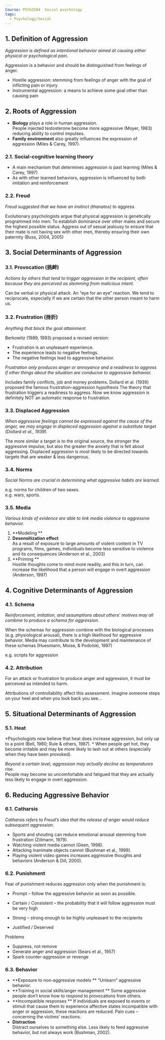 ```yaml
---
Course: PSYG2504  Social psychology
tags:
  - Psychology/Social
---
```


## 1. Definition of Aggression

*Aggression is defined as intentional behavior aimed at causing either physical or psychological pain.*

Aggression is a behavior and should be distinguished from feelings of anger.

- Hostile aggression: stemming from feelings of anger with the goal of inflicting pain or injury
- Instrumental aggression: a means to achieve some goal other than causing pain

## 2. Roots of Aggression

- **Biology** plays a role in human aggression.  
  People injected testosterone become more aggressive (Moyer, 1983)
  reducing ability to control impulses.
- **Family environment** also greatly influences the  expression of aggression (Miles & Carey, 1997).

### 2.1. Social-cognitive learning  theory

- A main mechanism that determines aggression is past learning (Miles & Carey, 1997)
- As with other learned behaviors, aggression is influenced by both imitation and reinforcement

### 2.2. Freud

*Freud suggested that we have an instinct (thanatos) to aggress.*

Evolutionary psychologists argue that physical aggression is genetically programmed into men:
To establish dominance over other males and secure the highest possible status.
Aggress out of sexual jealousy to ensure that their mate is not having sex with other men, thereby ensuring their own paternity (Buss, 2004, 2005)

## 3. Social Determinants of Aggression

### 3.1. Provocation (挑衅)

*Actions by others that tend to trigger aggression in the recipient, often because they are perceived as stemming from malicious intent.*

Can be verbal or physical attack.
An “eye for an eye” reaction.
We tend to reciprocate, especially if we are certain that the other person meant to harm us.

### 3.2. Frustration (挫折)

*Anything that block the goal attainment.*

Berkowitz (1989, 1993) proposed a revised version:

- Frustration is an unpleasant experience.
- The experience leads to negative feelings.
- The negative feelings lead to aggressive behavior.

*Frustration only produces anger or annoyance and a readiness to aggress if other things about the situation are conducive to aggressive behavior.*

Includes family conflicts, job and money problems.
Dollard et al. (1939) proposed the famous frustration-aggression hypothesis
The theory that frustration triggers a readiness to aggress.
Now we know aggression is definitely NOT an automatic response to frustration.

### 3.3. Displaced Aggression

*When aggressive feelings cannot be expressed against the cause of the anger, we may engage in displaced aggression against a substitute target (Dollard et al., 1939).*

The more similar a target is to the original source, the stronger the aggressive impulse, but also the greater the anxiety that is felt about aggressing.
Displaced aggression is most likely to be directed towards targets that are weaker & less dangerous.

### 3.4. Norms

*Social Norms are crucial in determining what aggressive habits are learned.*

e.g. norms for children of two sexes.  
e.g. wars, sports.

### 3.5. Media

*Various kinds of evidence are able to link media violence to aggressive behavior.*

1. **Modeling ** 
2. **Desensitization effect**  
   As a result of exposure to large amounts of violent content in TV programs, films, games, individuals become less sensitive to violence and its consequences (Anderson et al., 2003)
3. **Priming **  
   Hostile thoughts come to mind more readily, and this in turn, can increase the likelihood that a person will engage in overt aggression (Anderson, 1997)

## 4. Cognitive Determinants of Aggression

### 4.1. Schema

*Reinforcement, imitation, and assumptions about others’ motives may all combine to produce a schema for aggression.*

When the schemas for aggression combine with the biological processes (e.g. physiological arousal), there is a high likelihood for aggressive behavior.
Media may contribute to the development and maintenance of these schemas (Huesmann, Moise, & Podolski, 1997)

e.g. scripts for aggression

### 4.2. Attribution

For an attack or frustration to produce anger and aggression, it must be perceived as intended to harm.

Attributions of controllability affect this assessment.
Imagine someone steps on your heel and when you look back you see…

## 5. Situational Determinants of Aggression

### 5.1. Heat

*Psychologists now believe that heat does increase aggression, but only up to a point (Bell, 1980; Rule & others, 1987).  *
When people get hot, they become irritable and may be more likely to lash out at others (especially when they have been provoked).

*Beyond a certain level, aggression may actually decline as temperatures rise.*  
People may become so uncomfortable and fatigued that they are actually less likely to engage in overt aggression.

## 6. Reducing Aggressive Behavior

### 6.1. Catharsis

*Catharsis refers to Freud’s idea that the release of anger would reduce subsequent aggression.*

- Sports and shouting can reduce emotional arousal stemming from frustration (Zillmann, 1979).
- Watching violent media cannot (Geen, 1998).
- Attacking inanimate objects cannot (Bushman et al., 1999).
- Playing violent video games increases aggressive thoughts and behaviors (Anderson & Dill, 2000).

### 6.2. Punishment

Fear of punishment reduces aggression only when the punishment is:

- Prompt – follow the aggressive behavior as soon as possible.

- Certain / Consistent – the probability that it will follow aggression must be very high

- Strong – strong enough to be highly unpleasant to the recipients

- Justified / Deserved

Problems

- Suppress, not remove
- Generate anger and aggression (Sears et al., 1957)
- Spark counter-aggression or revenge

### 6.3. Behavior

- **Exposure to non-aggressive models ** 
  “Unlearn” aggressive behavior.
- **Training in social skills/anger management ** 
  Some aggressive people don’t know how to respond to provocations from others.
- **Incompatible responses ** 
  If individuals are exposed to events or stimuli that cause them to experience affective states incompatible with anger or aggression, these reactions are reduced.
  Pain cues – concerning the victims’ reactions.
- **Distraction**  
  Distract ourselves to something else.
  Less likely to feed aggressive behavior, but not always work (Bushman, 2002).